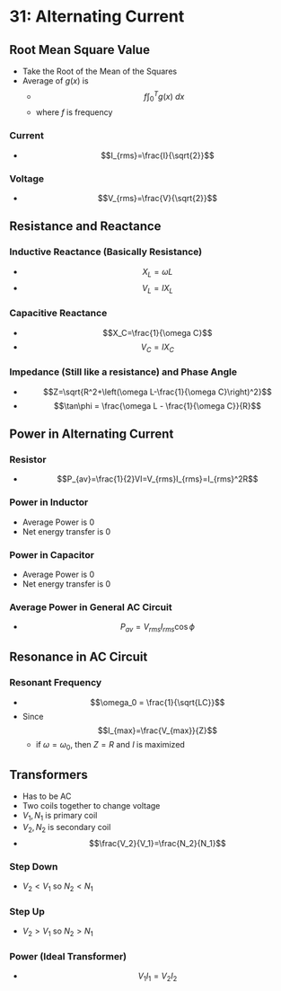 # 31: Alternating Current

## Root Mean Square Value
* Take the Root of the Mean of the Squares
* Average of $g(x)$ is 
	* $$f\int^T_0 g(x)~dx$$
	* where $f$ is frequency

### Current
* $$I_{rms}=\frac{I}{\sqrt{2}}$$
### Voltage
* $$V_{rms}=\frac{V}{\sqrt{2}}$$

## Resistance and Reactance
### Inductive Reactance (Basically Resistance)
* $$X_L=\omega L$$
* $$V_L=IX_L$$

### Capacitive Reactance
* $$X_C=\frac{1}{\omega C}$$
* $$V_C=IX_C$$

### Impedance (Still like a resistance) and Phase Angle
* $$Z=\sqrt{R^2+\left(\omega L-\frac{1}{\omega C}\right)^2}$$
* $$\tan\phi = \frac{\omega L - \frac{1}{\omega C}}{R}$$

## Power in Alternating Current
### Resistor 
* $$P_{av}=\frac{1}{2}VI=V_{rms}I_{rms}=I_{rms}^2R$$

### Power in Inductor
* Average Power is $0$
* Net energy transfer is $0$

### Power in Capacitor
* Average Power is $0$
* Net energy transfer is $0$

### Average Power in General AC Circuit
* $$P_{av}=V_{rms}I_{rms}\cos\phi$$

## Resonance in AC Circuit
### Resonant Frequency
* $$\omega_0 = \frac{1}{\sqrt{LC}}$$
* Since $$I_{max}=\frac{V_{max}}{Z}$$
	* if $\omega=\omega_0$, then $Z=R$ and $I$ is maximized

## Transformers
* Has to be AC
* Two coils together to change voltage
* $V_1,N_1$ is primary coil
* $V_2,N_2$ is secondary coil
* $$\frac{V_2}{V_1}=\frac{N_2}{N_1}$$

### Step Down
* $V_2 < V_1$ so $N_2< N_1$

### Step Up
* $V_2 > V_1$ so $N_2 > N_1$

### Power (Ideal Transformer)
* $$V_1I_1=V_2I_2$$